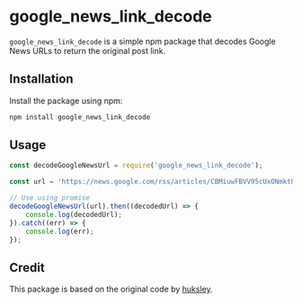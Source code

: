 # google_news_link_decode

`google_news_link_decode` is a simple npm package that decodes Google News URLs to return the original post link.

## Installation

Install the package using npm:

```bash
npm install google_news_link_decode
```

## Usage

```javascript
const decodeGoogleNewsUrl = require('google_news_link_decode');

const url = 'https://news.google.com/rss/articles/CBMiuwFBVV95cUxONmktU0JmbDV4dFJJTUxZQ3NObVg3Slh3VjB4cUZuN1lxQUNsdWlWYmpYSGNPM3hwNU5aaWw0b1ZMX040TTNvS3BhUjFZd21GaHZkaFlPQlpQTlFLdFZIUzNlSTMwVExmNUtHV1JxSE9qT1JDekZiMTdzUUpJR09QbUFMZTdxcDVEeWI4N3VhaGZXRm9ZYVRBaEJZRHVpYVJOQm8wNnphVzFCSjdTRWwxbV9SakJ6S3VsTE9N?oc=5';

// Use using promise 
decodeGoogleNewsUrl(url).then((decodedUrl) => {
    console.log(decodedUrl);
}).catch((err) => {
    console.log(err);
});
```

## Credit

This package is based on the original code by [huksley](https://gist.github.com/huksley/bc3cb046157a99cd9d1517b32f91a99e). 

